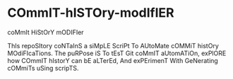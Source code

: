 # COmmIT-hISTOry-modIfIER
coMmIt HiStOrY mODIFIer

ThIs repoSItory coNTaInS a siMpLE ScriPt To AUtoMate cOMMiT histOry MOdiFIcaTions. The puRPose iS To tEsT Git coMmIT aUtomATiOn, exPlORE how COmmIT hIstorY can bE aLTerEd, And exPErimenT With GeNerating cOMmiTs uSing scripTS.
